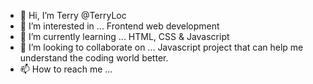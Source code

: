 - 👋 Hi, I’m Terry @TerryLoc
- 👀 I’m interested in ... Frontend web development
- 🌱 I’m currently learning ... HTML, CSS & Javascript
- 💞️ I’m looking to collaborate on ... Javascript project that can help me understand the coding world better.
- 📫 How to reach me ... 

<!---
TerryLoc/TerryLoc is a ✨ special ✨ repository because its `README.md` (this file) appears on your GitHub profile.
You can click the Preview link to take a look at your changes.
--->
